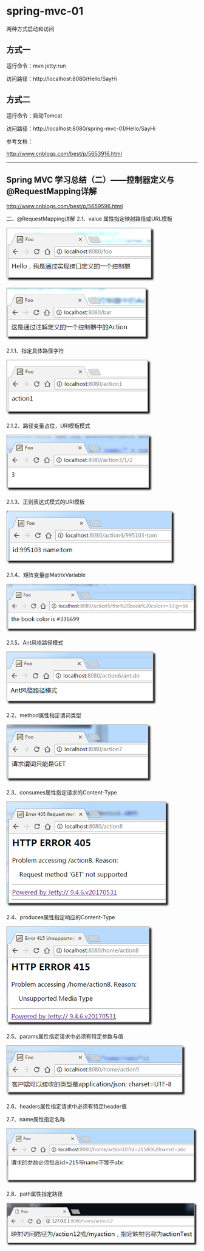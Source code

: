 # spring-mvc-01

两种方式启动和访问

方式一
----------

运行命令：mvn jetty:run 

访问路径：http://localhost:8080/Hello/SayHi



方式二
----------

运行命令：启动Tomcat

访问路径：http://localhost:8080/spring-mvc-01/Hello/SayHi

参考文档：

http://www.cnblogs.com/best/p/5653916.html





----------

Spring MVC 学习总结（二）——控制器定义与@RequestMapping详解
----------
http://www.cnblogs.com/best/p/5659596.html

 二、@RequestMapping详解
2.1、value 属性指定映射路径或URL模板

![](https://raw.githubusercontent.com/CoderDream/spring-mvc-01/master/snapshot/spring_mvc_0202.png)

![](https://raw.githubusercontent.com/CoderDream/spring-mvc-01/master/snapshot/spring_mvc_0203.png)

2.1.1、指定具体路径字符

![](https://raw.githubusercontent.com/CoderDream/spring-mvc-01/master/snapshot/spring_mvc_0204.png)

2.1.2、路径变量占位，URI模板模式

![](https://raw.githubusercontent.com/CoderDream/spring-mvc-01/master/snapshot/spring_mvc_0205.png)

2.1.3、正则表达式模式的URI模板

![](https://raw.githubusercontent.com/CoderDream/spring-mvc-01/master/snapshot/spring_mvc_0206.png)

2.1.4、矩阵变量@MatrixVariable

![](https://raw.githubusercontent.com/CoderDream/spring-mvc-01/master/snapshot/spring_mvc_0207.png)

2.1.5、Ant风格路径模式

![](https://raw.githubusercontent.com/CoderDream/spring-mvc-01/master/snapshot/spring_mvc_0208.png)

2.2、method属性指定谓词类型

![](https://raw.githubusercontent.com/CoderDream/spring-mvc-01/master/snapshot/spring_mvc_0209.png)

2.3、consumes属性指定请求的Content-Type

![](https://raw.githubusercontent.com/CoderDream/spring-mvc-01/master/snapshot/spring_mvc_0210.png)

2.4、produces属性指定响应的Content-Type

![](https://raw.githubusercontent.com/CoderDream/spring-mvc-01/master/snapshot/spring_mvc_0211.png)

2.5、params属性指定请求中必须有特定参数与值

![](https://raw.githubusercontent.com/CoderDream/spring-mvc-01/master/snapshot/spring_mvc_0212.png)

2.6、headers属性指定请求中必须有特定header值



2.7、name属性指定名称

![](https://raw.githubusercontent.com/CoderDream/spring-mvc-01/master/snapshot/spring_mvc_0213.png)

2.8、path属性指定路径

![](https://raw.githubusercontent.com/CoderDream/spring-mvc-01/master/snapshot/spring_mvc_0214.png)



